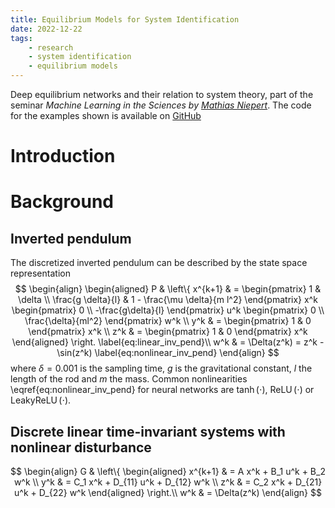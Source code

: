 ```yaml
---
title: Equilibrium Models for System Identification
date: 2022-12-22
tags:
    - research
    - system identification
    - equilibrium models
---
```

Deep equilibrium networks and their relation to system theory, part of the seminar *Machine Learning in the Sciences by [Mathias Niepert](http://www.matlog.net)*. The code for the examples shown is available on [GitHub](https://github.com/Dany-L/RenForSysId)


# Introduction

# Background

## Inverted pendulum
The discretized inverted pendulum can be described by the state space representation
$$
\begin{align}
\begin{aligned} 
P & \left\{
    x^{k+1} & = 
    \begin{pmatrix}
        1 & \delta \\
        \frac{g \delta}{l} & 1 - \frac{\mu \delta}{m l^2}
    \end{pmatrix}
    x^k
    \begin{pmatrix}
        0 \\
        -\frac{g\delta}{l}
    \end{pmatrix}
    u^k
    \begin{pmatrix}
        0 \\
        \frac{\delta}{ml^2}
    \end{pmatrix}
    w^k \\
    y^k & = 
    \begin{pmatrix}
        1 & 0
    \end{pmatrix} x^k \\
    z^k & = 
    \begin{pmatrix}
        1 & 0
    \end{pmatrix}
    x^k
\end{aligned} \right. \label{eq:linear_inv_pend}\\
w^k & = \Delta(z^k) = z^k - \sin(z^k) \label{eq:nonlinear_inv_pend}
\end{align}
$$
where $\delta = 0.001$ is the sampling time, $g$ is the gravitational constant, $l$ the length of the rod and $m$ the mass. Common nonlinearities \eqref{eq:nonlinear_inv_pend} for neural networks are $\tanh(\cdot)$, $\operatorname{ReLU}(\cdot)$ or $\operatorname{LeakyReLU}(\cdot)$.
## Discrete linear time-invariant systems with nonlinear disturbance

$$
\begin{align}
    G & \left\{ \begin{aligned}
        x^{k+1} & = A x^k + B_1 u^k + B_2 w^k \\
        y^k & = C_1 x^k + D_{11} u^k + D_{12} w^k \\
        z^k & = C_2 x^k + D_{21} u^k + D_{22} w^k
    \end{aligned} \right.\\
    w^k & = \Delta(z^k)
\end{align}
$$

